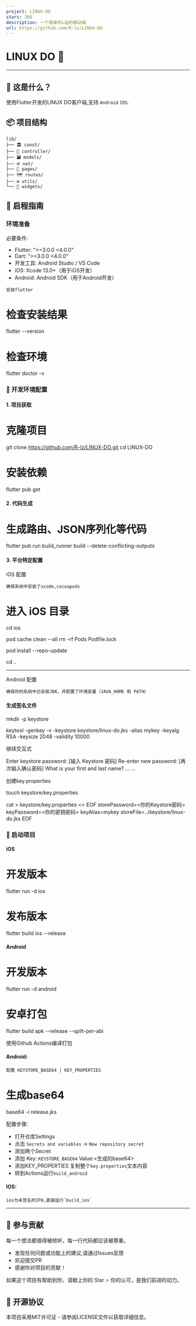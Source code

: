 ```yaml
---
project: LINUX-DO
stars: 360
description: 一个简单的L站的移动端
url: https://github.com/R-lz/LINUX-DO
---
```


LINUX DO 🐧
===========

* * *

🌟 这是什么？
--------

使用Flutter开发的LINUX DO客户端,支持 `Android` `IOS`.

📦 项目结构
-------

```
lib/
├── 🏛 const/          
├── 🧠 controller/      
├── 🗃 models/         
├── 🌐 net/          
├── 📱 pages/        
├── 🗺 routes/       
├── ⚙️ utils/         
└── 🎨 widgets/       
```

🚀 启程指南
-------

### 环境准备

必要条件:
  - Flutter: "\>=3.0.0 <4.0.0"
  - Dart: "\>=3.0.0 <4.0.0"
  - 开发工具: Android Studio / VS Code
  - iOS: Xcode 13.0+（用于iOS开发）
  - Android: Android SDK（用于Android开发）

```
安装flutter
```

# 检查安装结果
flutter --version

# 检查环境
flutter doctor -v

### 🎯 开发环境配置

#### 1\. 项目获取

# 克隆项目
git clone https://github.com/R-lz/LINUX-DO.git
cd LINUX-DO

# 安装依赖
flutter pub get

#### 2\. 代码生成

# 生成路由、JSON序列化等代码
flutter pub run build\_runner build --delete-conflicting-outputs

#### 3\. 平台特定配置

iOS 配置  

```
确保系统中安装了xcode,cocoapods
```

# 进入 iOS 目录
cd ios

pod cache clean --all
rm -rf Pods Podfile.lock

pod install --repo-update

cd ..

* * *

Android 配置  

```
确保你的系统中已安装JDK，并配置了环境变量（JAVA_HOME 和 PATH）
```

#### 生成签名文件

mkdir -p keystore

keytool -genkey -v -keystore keystore/linux-do.jks -alias mykey -keyalg RSA -keysize 2048 -validity 10000

继续交互式

Enter keystore password:  \[输入 Keystore 密码\]
Re-enter new password:   \[再次输入确认密码\]
What is your first and last name? 
... ...

创建key.properties

touch keystore/key.properties

cat \> keystore/key.properties << EOF
storePassword=<你的Keystore密码>
keyPassword=<你的密钥密码>
keyAlias=mykey
storeFile=../keystore/linux-do.jks
EOF

### 🚀 启动项目

#### iOS

# 开发版本
flutter run -d ios

# 发布版本
flutter build ios --release

#### Android

# 开发版本
flutter run -d android

# 安卓打包
flutter build apk --release --split-per-abi

使用Github Actions编译打包

#### Android:

```
配置 KEYSTORE_BASE64 | KEY_PROPERTIES
```

# 生成base64
base64 -i release.jks

配置步骤:

-   打开仓库Settings
-   点击 `Secrets and variables` -> `New repository secret`
-   添加两个Secret
-   添加 Key: `KEYSTORE_BASE64` Value:<生成的base64>
-   添加KEY\_PROPERTIES 复制整个`key.properties`文本内容
-   转到Actions运行`build_android`

#### IOS:

```
ios为未签名的IPA,直接运行`build_ios`
```

* * *

🤝 参与贡献
-------

每一个想法都值得被倾听，每一行代码都应该被尊重。

-   发现任何问题或功能上的建议,请通过Issues反馈
-   欢迎提交PR
-   感谢你对项目的贡献！

如果这个项目有帮助到你，请献上你的 Star ⭐️ 你的认可，是我们前进的动力。

📜 开源协议
-------

本项目采用MIT许可证 - 请参阅LICENSE文件以获取详细信息。
